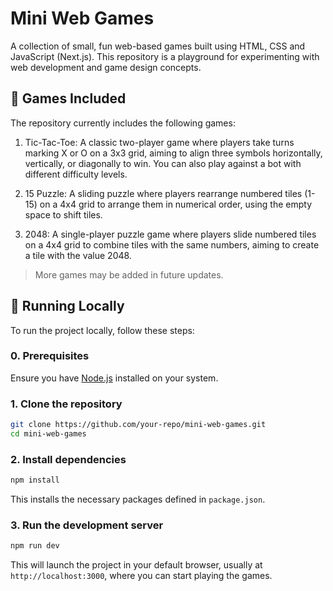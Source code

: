 # Mini Web Games

A collection of small, fun web-based games built using HTML, CSS and JavaScript (Next.js). This repository is a playground for experimenting with web development and game design concepts.

## 🧩 Games Included

The repository currently includes the following games:

1. Tic-Tac-Toe: A classic two-player game where players take turns marking X or O on a 3x3 grid, aiming to align three symbols horizontally, vertically, or diagonally to win. You can also play against a bot with different difficulty levels.

2. 15 Puzzle: A sliding puzzle where players rearrange numbered tiles (1-15) on a 4x4 grid to arrange them in numerical order, using the empty space to shift tiles.

3. 2048: A single-player puzzle game where players slide numbered tiles on a 4x4 grid to combine tiles with the same numbers, aiming to create a tile with the value 2048.

> More games may be added in future updates.

## 🚀 Running Locally

To run the project locally, follow these steps:

### 0. Prerequisites

Ensure you have [Node.js](https://nodejs.org/) installed on your system.

### 1. Clone the repository

```sh
git clone https://github.com/your-repo/mini-web-games.git
cd mini-web-games
```

### 2. Install dependencies

```sh
npm install
```

This installs the necessary packages defined in `package.json`.

### 3. Run the development server

```sh
npm run dev
```

This will launch the project in your default browser, usually at `http://localhost:3000`, where you can start playing the games.
